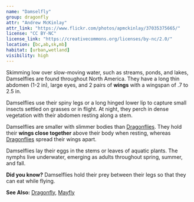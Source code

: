 ```yaml
---
name: "Damselfly"
group: dragonfly
attr: "Andrew McKinlay"
attr_link: "https://www.flickr.com/photos/apmckinlay/37035375665/"
license: "CC BY-NC"
license_link: "https://creativecommons.org/licenses/by-nc/2.0/"
location: [bc,ab,sk,mb]
habitat: [urban,wetland]
visibility: high
---
```

Skimming low over slow-moving water, such as streams, ponds, and lakes, Damselflies are found throughout North America. They have a long thin abdomen (1-2 in), large eyes, and 2 pairs of **wings** with a wingspan of .7 to 2.5 in.

Damselflies use their spiny legs or a long hinged lower lip to capture small insects settled on grasses or in flight. At night, they perch in dense vegetation with their abdomen resting along a stem.

Damselflies are smaller with slimmer bodies than [Dragonflies](/insects/dragonfly/). They hold their **wings close together** above their body when resting, whereas [Dragonflies](/insects/dragonfly/) spread their wings apart.

Damselflies lay their eggs in the stems or leaves of aquatic plants. The nymphs live underwater, emerging as adults throughout spring, summer, and fall.

**Did you know?** Damselflies hold their prey between their legs so that they can eat while flying.

<!-- generated, do not edit -->
**See Also:**
[Dragonfly](/insects/dragonfly/),
[Mayfly](/insects/mayfly/)
